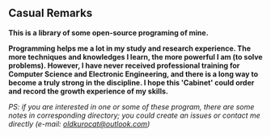 ## Casual Remarks

**This is a library of some open-source programing of mine.** 

**Programming helps me a lot in my study and research experience. The more techniques and knowledges I learn, the more powerful I am (to solve problems). However, I have never received professional training for Computer Science and Electronic Engineering, and there is a long way to become a truly strong in the discipline. I hope this 'Cabinet' could order and record the growth experience of my skills.** 

*PS: if you are interested in one or some of these program, there are some notes in corresponding directory; you could create an issues or contact me directly (e-mail: oldkurocat@outlook.com)*


